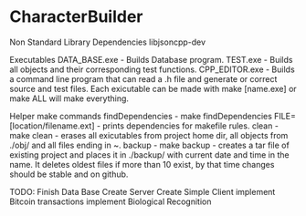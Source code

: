 # CharacterBuilder

Non Standard Library Dependencies
  libjsoncpp-dev
  
Executables 
  DATA_BASE.exe - Builds Database program.
  TEST.exe - Builds all objects and their corresponding test functions.
  CPP_EDITOR.exe - Builds a command line program that can read a .h file and generate or correct source and test files.
  Each exicutable can be made with make [name.exe] or make ALL will make everything.
  
Helper make commands
  findDependencies - make findDependencies FILE=[location/filename.ext] - prints dependencies for makefile rules.
  clean - make clean - erases all exicutables from project home dir, all objects from ./obj/ and all files ending in ~.
  backup - make backup - creates a tar file of existing project and places it in ./backup/ with current date and time in the 
                         name. It deletes oldest files if more than 10 exist, by that time changes should be stable and on github.
                        
                        
TODO:
  Finish Data Base
  Create Server
  Create Simple Client
  implement Bitcoin transactions
  implement Biological Recognition
